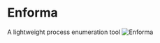 # Enforma
A lightweight process enumeration tool
![Enforma](https://github.com/S7ee7/Enforma/assets/98211062/93ae2bf8-8bd4-4b2a-a1a8-e562e9e62131)
